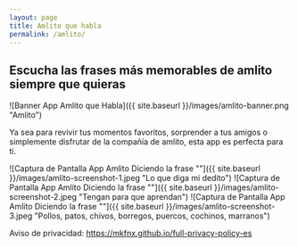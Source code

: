 ```yaml
---
layout: page
title: Amlito que habla
permalink: /amlito/
---
```


## Escucha las frases más memorables de amlito siempre que quieras

![Banner App Amlito que Habla]({{ site.baseurl }}/images/amlito-banner.png "Amlito")

Ya sea para revivir tus momentos favoritos, sorprender a tus amigos o simplemente disfrutar de la compañía de amlito, esta app es perfecta para ti.

![Captura de Pantalla App Amlito Diciendo la frase ""]({{ site.baseurl }}/images/amlito-screenshot-1.jpeg "Lo que diga mi dedito")
![Captura de Pantalla App Amlito Diciendo la frase ""]({{ site.baseurl }}/images/amlito-screenshot-2.jpeg "Tengan para que aprendan")
![Captura de Pantalla App Amlito Diciendo la frase ""]({{ site.baseurl }}/images/amlito-screenshot-3.jpeg "Pollos, patos, chivos, borregos, puercos, cochinos, marranos")

Aviso de privacidad: https://mkfnx.github.io/full-privacy-policy-es